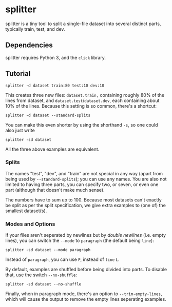 # splitter

splitter is a tiny tool to split a single-file dataset into several distinct parts, typically train, test, and dev.

## Dependencies

splitter requires Python 3, and the `click` library.

## Tutorial

    splitter -d dataset train:80 test:10 dev:10

This creates three new files: `dataset.train,` containing roughly 80% of the
lines from dataset, and `dataset.test`/`dataset.dev`, each containing about 10%
of the lines. Because this setting is so common, there's a shortcut:

    splitter -d dataset --standard-splits

You can make this even shorter by using the shorthand `-s`, so one could also
just write

    splitter -sd dataset

All the three above examples are equivalent.

### Splits

The names "test", "dev", and "train" are not special in any way (apart from
being used by `--standard-splits`); you can use any names. You are also not
limited to having three parts, you can specify two, or seven, or even one part
(although that doesn't make much sense).

The numbers have to sum up to 100. Because most datasets can't exactly be split
as per the split specification, we give extra examples to (one of) the smallest
dataset(s).


### Modes and Options


If your files aren't seperated by newlines but by _double newlines_ (i.e. empty
lines), you can switch the `--mode` to `paragraph` (the default being `line`):

    splitter -sd dataset --mode paragraph

Instead of `paragraph`, you can use `P`, instead of `line` `L`.

By default, examples are shuffled before being divided into parts. To disable
that, use the switch `--no-shuffle`:

    splitter -sd dataset --no-shuffle

Finally, when in paragraph mode, there's an option to `--trim-empty-lines`,
which will cause the output to remove the empty lines seperating examples.
